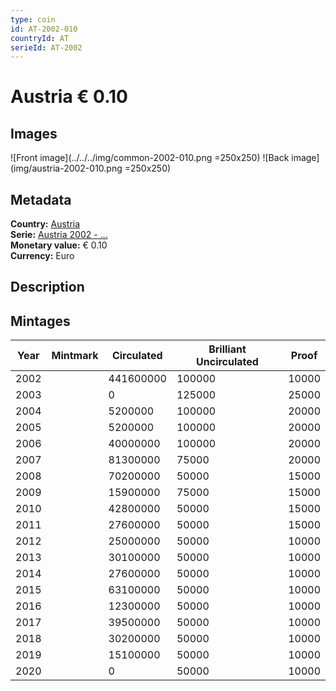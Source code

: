```yaml
---
type: coin
id: AT-2002-010
countryId: AT
serieId: AT-2002
---
```


# Austria € 0.10

## Images

![Front image](../../../img/common-2002-010.png =250x250) ![Back image](img/austria-2002-010.png =250x250)

## Metadata

**Country:** [Austria](../index.md)\
**Serie:** [Austria 2002 - ...](index.md)\
**Monetary value:** € 0.10\
**Currency:** Euro

## Description


## Mintages

| Year | Mintmark | Circulated | Brilliant Uncirculated | Proof |
| ---- | -------- | ---------- | ---------------------- | ----- |
| 2002 |  | 441600000| 100000 | 10000 |
| 2003 |  | 0| 125000 | 25000 |
| 2004 |  | 5200000| 100000 | 20000 |
| 2005 |  | 5200000| 100000 | 20000 |
| 2006 |  | 40000000| 100000 | 20000 |
| 2007 |  | 81300000| 75000 | 20000 |
| 2008 |  | 70200000| 50000 | 15000 |
| 2009 |  | 15900000| 75000 | 15000 |
| 2010 |  | 42800000| 50000 | 15000 |
| 2011 |  | 27600000| 50000 | 15000 |
| 2012 |  | 25000000| 50000 | 10000 |
| 2013 |  | 30100000| 50000 | 10000 |
| 2014 |  | 27600000| 50000 | 10000 |
| 2015 |  | 63100000| 50000 | 10000 |
| 2016 |  | 12300000| 50000 | 10000 |
| 2017 |  | 39500000| 50000 | 10000 |
| 2018 |  | 30200000| 50000 | 10000 |
| 2019 |  | 15100000| 50000 | 10000 |
| 2020 |  | 0| 50000 | 10000 |
